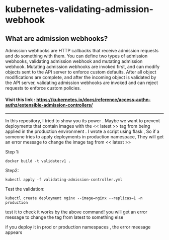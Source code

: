 # kubernetes-validating-admission-webhook

## What are admission webhooks? 

Admission webhooks are HTTP callbacks that receive admission requests and do something with them. You can define two types of admission webhooks, validating admission webhook and mutating admission webhook. Mutating admission webhooks are invoked first, and can modify objects sent to the API server to enforce custom defaults. After all object modifications are complete, and after the incoming object is validated by the API server, validating admission webhooks are invoked and can reject requests to enforce custom policies.

#### Visit this link : https://kubernetes.io/docs/reference/access-authn-authz/extensible-admission-controllers/

----
In this repository, I tried to show you its power . Maybe we want to prevent deployments that contain images with the << latest >> tag from being applied in the production environment . I wrote a script using flask  , So if a someone tries to apply deployments in production namespace, They will get an error message to change the image tag from << latest >>


Step 1:

```
docker build -t validate:v1 .
```

Step2:

```
kubectl apply -f validating-admission-controller.yml
```

Test the validation:

```
kubectl create deployment nginx --image=nginx --replicas=1 -n production
```
test it to check it works by the above command!
you will get an error message to change the tag from latest to something else

if you deploy it in prod or production namespaces , the error meesage appears
